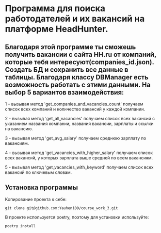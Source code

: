 # Программа для поиска работодателей и их вакансий на платформе HeadHunter.
## Благодаря этой программе ты сможешь получить вакансии с сайта HH.ru от компаний, которые тебя интересуют(companies_id.json). Создать БД и сохранить все данные в таблицы. Благодаря классу DBManager есть возможность работать с этими данными. На выбор 5 вариантов взаимодействия:

1 - вызывая метод 'get_companies_and_vacancies_count' получаем список всех компаний и количество вакансий у каждой компании.

2 - вызывая метод 'get_all_vacancies' получаем список всех вакансий с указанием названия компании, названия вакансии, зарплаты и ссылки на вакансию.

3 - вызывая метод 'get_avg_salary' получаем среднюю зарплату по вакансиям.

4 - вызывая метод 'get_vacancies_with_higher_salary' получаем список всех вакансий, у которых зарплата выше средней по всем вакансиям.

5 - вызывая метод 'get_vacancies_with_keyword' получаем список всех вакансий по ключевым словам.

## Установка программы
Копирование проекта к себе:
```commandline
git clone git@github.com:Yauheni89/course_work_3.git
```
В проекте используется poetry, поэтому для установки используйте:
```commandline
poetry install
```